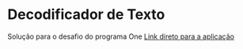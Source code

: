 # Decodificador de Texto
Solução para o desafio do programa One
[Link direto para a aplicação](https://eliezer-debug.github.io/DecodificadordeTexto/)

